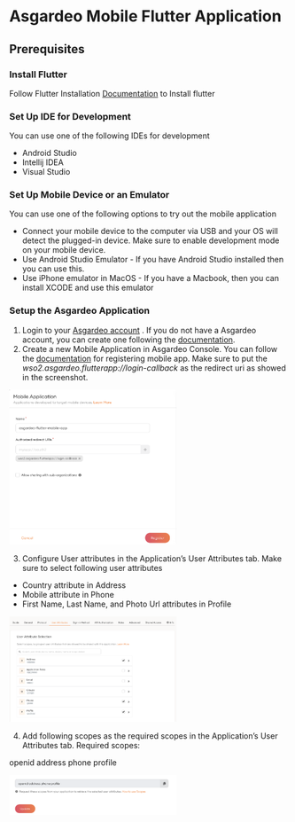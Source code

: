# Asgardeo Mobile Flutter Application

## Prerequisites

### Install Flutter
Follow Flutter Installation [Documentation](https://docs.flutter.dev/get-started/install) to Install flutter

### Set Up IDE for Development
You can use one of the following IDEs for development

- Android Studio
- Intellij IDEA
- Visual Studio

### Set Up Mobile Device or an Emulator
You can use one of the following options to try out the mobile application

- Connect your mobile device to the computer via USB and your OS will detect the plugged-in device. Make sure to enable development mode on your mobile device.
- Use Android Studio Emulator - If you have Android Studio installed then you can use this. 
- Use iPhone emulator in MacOS - If you have a Macbook, then you can install XCODE and use this emulator

### Setup the Asgardeo Application
1. Login to your [Asgardeo account](https://console.asgardeo.io/) . If you do not have a Asgardeo account, you can create one following the [documentation](https://wso2.com/asgardeo/docs/get-started/create-asgardeo-account/#sign-up).
2. Create a new Mobile Application in Asgardeo Console. You can follow the [documentation](https://wso2.com/asgardeo/docs/guides/applications/register-mobile-app/#register-the-app) for registering mobile app. Make sure to put the *wso2.asgardeo.flutterapp://login-callback* as the redirect uri as showed in the screenshot.

<img src="resources/images/mobile_app_creation.png"  width="60%" height="50%">

3. Configure User attributes in the Application’s User Attributes tab.
   Make sure to select following user attributes
- Country attribute  in Address
- Mobile attribute in Phone
- First Name, Last Name, and Photo Url attributes in Profile

<img src="resources/images/user_attributes.png"  width="60%" height="50%">

4. Add following scopes as the required scopes in the Application’s User Attributes tab.
   Required scopes:

openid address phone profile

<img src="resources/images/scopes.png"  width="60%" height="50%">